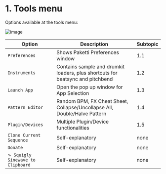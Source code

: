 # 1. Tools menu
Options available at the tools menu:

![image](https://github.com/untilde/paketti-unofficial-manual/assets/20494933/6179be68-f1c3-4b03-8544-1749bea4fde0)

| Option | Description | Subtopic |
| --- | --- | --- |
| `Preferences` | Shows Paketti Preferences window | 1.1 |
| `Instruments` | Contains sample and drumkit loaders, plus shortcuts for beatsync and pitchbend | 1.2 |
| `Launch App` | Open the pop up window for App Selection | 1.3 |
| `Pattern Editor` | Random BPM, FX Cheat Sheet, Collapse/Uncollapse All, Double/Halve Pattern | 1.4 |
| `Plugin/Devices` | Multiple Plugin/Device functionalities | 1.5 |
| `Clone Current Sequence` | Self-explanatory | none |
| `Donate` | Self-explanatory | none |
| `∿ Squigly Sinewave to Clipboard` | Self-explanatory | none |


